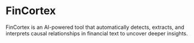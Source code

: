 # FinCortex
FinCortex is an AI-powered tool that automatically detects, extracts, and interprets causal relationships in financial text to uncover deeper insights.
